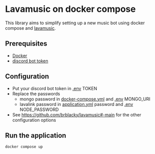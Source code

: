 # Lavamusic on docker compose
This library aims to simplify setting up a new music bot using docker compose and [lavamusic](https://github.com/brblacky/lavamusic).

## Prerequisites
- [Docker](https://www.docker.com/get-started)
- [discord bot token](https://discord.com/developers/applications)

## Configuration
- Put your discord bot token in [.env](.env) TOKEN
- Replace the passwords
  - mongo password in [docker-compose.yml](docker-compose.yml) and [.env](.env) MONGO_URI
  - lavalink password in [application.yml](application.yml) password and [.env](.env) NODE_PASSWORD
- See https://github.com/brblacky/lavamusic#-main for the other configuration options

## Run the application
```shell
docker compose up
```

